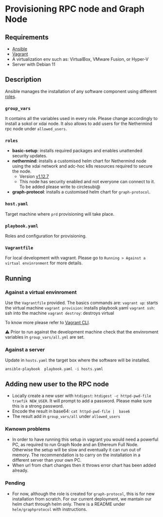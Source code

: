 # Provisioning RPC node and Graph Node

## Requirements
- [Ansible](https://www.ansible.com/)
- [Vagrant](https://www.vagrantup.com/downloads)
- A virtualization env such as: VirtualBox, VMware Fusion, or Hyper-V
- Server with Debian 11

## Description
Ansible manages the installation of any software component using different [roles](https://docs.ansible.com/ansible/latest/user_guide/playbooks_reuse_roles.html#roles).

### `group_vars`
It contains all the variables used in every role. Please change accordingly to install a sokol or xdai node.
It also allows to add users for the Nethermind rpc node under `allowed_users`.

### `roles`
- **basic-setup**: installs required packages and enables unattended security updates.
- **nethermind**: installs a customised helm chart for Nethermind node using the xdai network and adc-hoc k8s resources required to secure the node.
    - Version [v1.12.7](https://github.com/NethermindEth/nethermind/releases/tag/1.12.7)
    - This node has security enabled and not everyone can connect to it. To be added please write to circlesubi@
- **graph-protocol**: installs a customised helm chart for `graph-protocol`.

### `host.yaml`
Target machine where `prd` provisioning will take place.

### `playbook.yaml`
Roles and configuration for provisioning.

### `Vagrantfile`
For local development with vagrant. Please go to `Running > Against a virtual envinronment` for more details.

## Running

### Against a virtual envinroment
Use the `Vagrantfile` provided. The basics commands are:
`vagrant up`: starts the virtual machine
`vagrant provision`: installs playbook.yaml
`vagrant ssh`: ssh into the machine
`vagrant destroy`: destroys virtual

To know more please refer to [Vagrant CLI](https://www.vagrantup.com/docs/cli).

⚠️ Prior to run against the development machine check that the envinroment variables in `group_vars/all.yml` are set.

### Against a server 
Update in `hosts.yaml` the target box where the software will be installed.

```ansible-playbook  playbook.yaml -i hosts.yaml```

## Adding new user to the RPC node
- Locally create a new user with `htdigest`: `htdigest -c httpd-pwd-file traefik NEW_USER`. It will prompt to add a password. Please make sure this is a strong password.
- Encode the result in base64: `cat httpd-pwd-file |  base6`
- The result add in `group_vars/all` under `allowed_users`

### Kwnown problems
- In order to have running this setup in vagrant you would need a powerful PC, as required to run Graph Node and an Ethereum Full Node. Otherwise the setup will be slow and eventually it can run out of memory. The recommendation is to carry on the installation in a different server than your own PC.
- When url from chart changes then it throws error chart has been added already.

### Pending
- For now, although the role is created for `graph-protocol`, this is for new installation from scratch. For our current deployment, we mantain our helm chart through helm only. There is a README under `helm/graphprotocol` with instructions.
